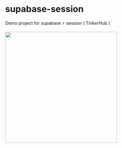 # supabase-session
Demo project for supabase ⚡ session ( TinkerHub )

<img src="https://user-images.githubusercontent.com/84096396/212299050-df737c10-d240-4397-a664-858b4766086f.png" width="360">
